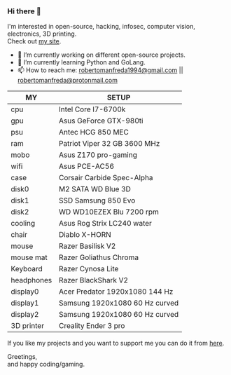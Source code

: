 ### Hi there 👋

I'm interested in open-source, hacking, infosec, computer vision, electronics, 3D printing.  
Check out [my site](https://robertomanfreda.github.io).  

- 🔭 I’m currently working on different open-source projects.  
- 🌱 I’m currently learning Python and GoLang.  
- 📫 How to reach me: robertomanfreda1994@gmail.com || robertomanfreda@protonmail.com


| MY         | SETUP                          |
| ---------- | -------------------------------|
| cpu        | Intel Core I7-6700k            |
| gpu        | Asus GeForce GTX-980ti         |
| psu        | Antec HCG 850 MEC              |
| ram        | Patriot Viper 32 GB 3600 MHz   |
| mobo       | Asus Z170 pro-gaming           |
| wifi       | Asus PCE-AC56                  |
| case       | Corsair Carbide Spec-Alpha     |
| disk0      | M2 SATA WD Blue 3D             |
| disk1      | SSD Samsung 850 Evo            |
| disk2      | WD WD10EZEX Blu 7200 rpm       |
| cooling    | Asus Rog Strix LC240 water     |
| chair      | Diablo X-HORN                  |
| mouse      | Razer Basilisk V2              |
| mouse mat  | Razer Goliathus Chroma         |
| Keyboard   | Razer Cynosa Lite              |
| headphones | Razer BlackShark V2            |
| display0   | Acer Predator 1920x1080 144 Hz |
| display1   | Samsung 1920x1080 60 Hz curved |
| display2   | Samsung 1920x1080 60 Hz curved |
| 3D printer | Creality Ender 3 pro           |

If you like my projects and you want to support me you can do it from [here](https://www.paypal.me/robertomanfreda).  

Greetings,  
and happy coding/gaming.
